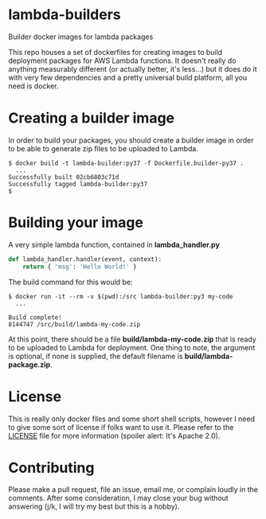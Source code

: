 # lambda-builders
Builder docker images for lambda packages

This repo houses a set of dockerfiles for creating images to build deployment packages for AWS Lambda functions.
It doesn't really do anything measurably different (or actually better, it's less...) but it does do it
with very few dependencies and a pretty universal build platform, all you need is docker.

# Creating a builder image
In order to build your packages, you should create a builder image in order to be able to generate zip
files to be uploaded to Lambda.

```
$ docker build -t lambda-builder:py37 -f Dockerfile.builder-py37 .
  ...
Successfully built 02cb6803c71d
Successfully tagged lambda-builder:py37
$
```

# Building your image
A very simple lambda function, contained in **lambda_handler.py**
```python
def lambda_handler.handler(event, context):
    return { 'msg': 'Hello World!' }
```

The build command for this would be:
```
$ docker run -it --rm -v $(pwd):/src lambda-builder:py3 my-code
  ...

Build complete!
8144747 /src/build/lambda-my-code.zip
```

At this point, there should be a file **build/lambda-my-code.zip** that is ready to be uploaded to Lambda for deployment.
One thing to note, the argument is optional, if none is supplied, the default filename is **build/lambda-package.zip**.

# License
This is really only docker files and some short shell scripts, however I need to give some sort of license
if folks want to use it. Please refer to the <a href="LICENSE">LICENSE</a> file for more information
(spoiler alert: It's Apache 2.0).

# Contributing
Please make a pull request, file an issue, email me, or complain loudly in the comments. After some consideration, I may
close your bug without answering (j/k, I will try my best but this is a hobby).
